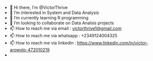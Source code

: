 - 👋 Hi there, I’m @VictorThrive
- 👀 I’m interested in System and Data Analysis
- 🌱 I’m currently learning R programming
- 💞️ I’m looking to collaborate on Data Analsis projects
- 📫 How to reach me via email : victorthrive1@gmail.com
- 📫 How to reach me via whatsapp : +2349124004325
- 📫 How to reach me via linkedin : https://www.linkedin.com/in/victor-arowolo-472010219
- 


<!---
VictorThrive/VictorThrive is a ✨ special ✨ repository because its `README.md` (this file) appears on your GitHub profile.
You can click the Preview link to take a look at your changes.
--->
